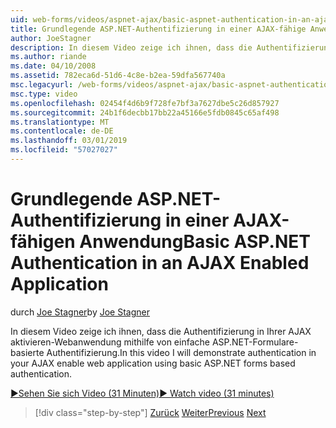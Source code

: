 ```yaml
---
uid: web-forms/videos/aspnet-ajax/basic-aspnet-authentication-in-an-ajax-enabled-application
title: Grundlegende ASP.NET-Authentifizierung in einer AJAX-fähige Anwendung | Microsoft-Dokumentation
author: JoeStagner
description: In diesem Video zeige ich ihnen, dass die Authentifizierung in Ihrer AJAX aktivieren-Webanwendung mithilfe von einfache ASP.NET-Formulare-basierte Authentifizierung.
ms.author: riande
ms.date: 04/10/2008
ms.assetid: 782eca6d-51d6-4c8e-b2ea-59dfa567740a
msc.legacyurl: /web-forms/videos/aspnet-ajax/basic-aspnet-authentication-in-an-ajax-enabled-application
msc.type: video
ms.openlocfilehash: 02454f4d6b9f728fe7bf3a7627dbe5c26d857927
ms.sourcegitcommit: 24b1f6decbb17bb22a45166e5fdb0845c65af498
ms.translationtype: MT
ms.contentlocale: de-DE
ms.lasthandoff: 03/01/2019
ms.locfileid: "57027027"
---
```

<a name="basic-aspnet-authentication-in-an-ajax-enabled-application"></a><span data-ttu-id="e78b2-103">Grundlegende ASP.NET-Authentifizierung in einer AJAX-fähigen Anwendung</span><span class="sxs-lookup"><span data-stu-id="e78b2-103">Basic ASP.NET Authentication in an AJAX Enabled Application</span></span>
====================
<span data-ttu-id="e78b2-104">durch [Joe Stagner](https://github.com/JoeStagner)</span><span class="sxs-lookup"><span data-stu-id="e78b2-104">by [Joe Stagner](https://github.com/JoeStagner)</span></span>

<span data-ttu-id="e78b2-105">In diesem Video zeige ich ihnen, dass die Authentifizierung in Ihrer AJAX aktivieren-Webanwendung mithilfe von einfache ASP.NET-Formulare-basierte Authentifizierung.</span><span class="sxs-lookup"><span data-stu-id="e78b2-105">In this video I will demonstrate authentication in your AJAX enable web application using basic ASP.NET forms based authentication.</span></span>

[<span data-ttu-id="e78b2-106">&#9654;Sehen Sie sich Video (31 Minuten)</span><span class="sxs-lookup"><span data-stu-id="e78b2-106">&#9654; Watch video (31 minutes)</span></span>](https://channel9.msdn.com/Blogs/ASP-NET-Site-Videos/basic-aspnet-authentication-in-an-ajax-enabled-application)

> [!div class="step-by-step"]
> <span data-ttu-id="e78b2-107">[Zurück](implement-infinite-data-patterns-in-ajax.md)
> [Weiter](how-to-dynamically-change-css-using-the-aspnet-ajax-updatepanel.md)</span><span class="sxs-lookup"><span data-stu-id="e78b2-107">[Previous](implement-infinite-data-patterns-in-ajax.md)
[Next](how-to-dynamically-change-css-using-the-aspnet-ajax-updatepanel.md)</span></span>
